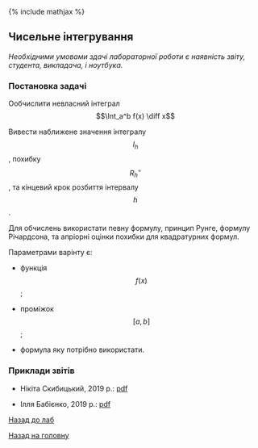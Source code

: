 {% include mathjax %}

## Чисельне інтегрування

_Необхідними умовами здачі лабораторної роботи є наявність звіту, студента, викладача, і ноутбука._

### Постановка задачі

Ообчислити невласний інтеграл $$\Int_a^b f(x) \diff x$$ 

Вивести наближене значення інтегралу $$I_h$$, похибку $$R_h^\circ$$, та кінцевий крок розбиття інтервалу $$h$$.

Для обчислень використати певну формулу, принцип Рунге, формулу Річардсона, та апріорні оцінки похибки для квадратурних формул.

Параметрами варінту є:

- функція $$f(x)$$;

- проміжок $$[a, b]$$;

- формула яку потрібно використати.

<!-- ### Варіанти -->

### Приклади звітів

- Нікіта Скибицький, 2019&nbsp;р.: [pdf](tex/report.pdf)

- Ілля Бабієнко, 2019&nbsp;р.: [pdf](tex/report-babienko-2019.pdf)

[Назад до лаб](../README.md)

[Назад на головну](../../README.md)